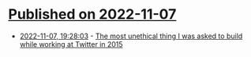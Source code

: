 # [Published on 2022-11-07](index.md)

* [2022-11-07, 19:28:03](https://news.ycombinator.com/item?id=33511016) - [The most unethical thing I was asked to build while working at Twitter in 2015](https://twitter.com/stevekrenzel/status/1589700721121058817)
